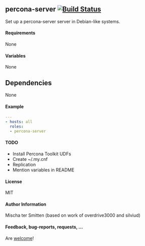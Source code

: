 ## percona-server [![Build Status](https://travis-ci.org/Oefenweb/ansible-percona-server.svg?branch=master)](https://travis-ci.org/Oefenweb/ansible-percona-server)

Set up a percona-server server in Debian-like systems.

#### Requirements

None

#### Variables

None

## Dependencies

None

#### Example

```yaml
---
- hosts: all
  roles:
  - percona-server
```

#### TODO

* Install Percona Toolkit UDFs
* Create ~/.my.cnf
* Replication
* Mention variables in README

#### License

MIT

#### Author Information

Mischa ter Smitten (based on work of overdrive3000 and silviud)

#### Feedback, bug-reports, requests, ...

Are [welcome](https://github.com/Oefenweb/ansible-percona-server/issues)!
